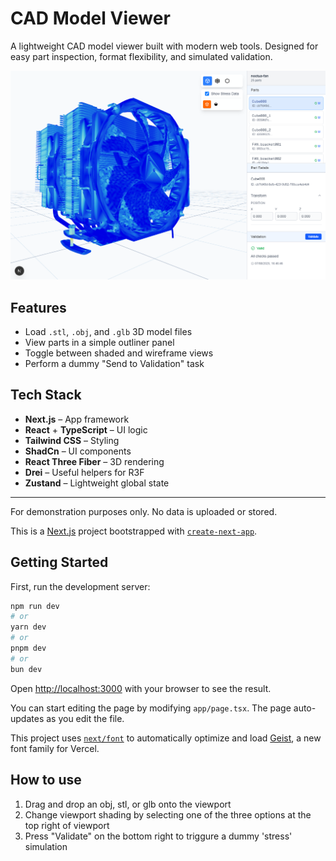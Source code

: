 # CAD Model Viewer

A lightweight CAD model viewer built with modern web tools. Designed for easy part inspection, format flexibility, and simulated validation.

![screenshot.png](public/screenshot.png)

## Features

- Load `.stl`, `.obj`, and `.glb` 3D model files
- View parts in a simple outliner panel
- Toggle between shaded and wireframe views
- Perform a dummy "Send to Validation" task

## Tech Stack

- **Next.js** – App framework
- **React** + **TypeScript** – UI logic
- **Tailwind CSS** – Styling
- **ShadCn** – UI components
- **React Three Fiber** – 3D rendering
- **Drei** – Useful helpers for R3F
- **Zustand** – Lightweight global state

---

For demonstration purposes only. No data is uploaded or stored.

This is a [Next.js](https://nextjs.org) project bootstrapped with [`create-next-app`](https://nextjs.org/docs/app/api-reference/cli/create-next-app).

## Getting Started

First, run the development server:

```bash
npm run dev
# or
yarn dev
# or
pnpm dev
# or
bun dev
```

Open [http://localhost:3000](http://localhost:3000) with your browser to see the result.

You can start editing the page by modifying `app/page.tsx`. The page auto-updates as you edit the file.

This project uses [`next/font`](https://nextjs.org/docs/app/building-your-application/optimizing/fonts) to automatically optimize and load [Geist](https://vercel.com/font), a new font family for Vercel.

## How to use

1. Drag and drop an obj, stl, or glb onto the viewport
2. Change viewport shading by selecting one of the three options at the top right of viewport
3. Press "Validate" on the bottom right to triggure a dummy 'stress' simulation